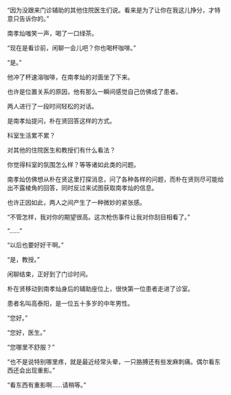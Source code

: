 “因为没跟来门诊辅助的其他住院医生们说。看来是为了让你在我这儿挣分，才特意只告诉你的。”

南孝灿嗤笑一声，喝了一口绿茶。

“现在是看诊前，闲聊一会儿吧？你也喝杯咖啡。”

“是。”

他冲了杯速溶咖啡，在南孝灿的对面坐了下来。

也许是位置关系的原因，他有那么一瞬间感觉自己仿佛成了患者。

两人进行了一段时间轻松的对话。

是南孝灿提问，朴在贤回答这样的方式。

科室生活累不累？

对其他的住院医生和教授们有什么看法？

你觉得科室的氛围怎么样？等等诸如此类的问题。

南孝灿仿佛想从朴在贤这里打探消息，问了各种各样的问题，而朴在贤则尽可能给出不露棱角的回答，同时反过来试图获取南孝灿的信息。

也许正因如此，两人之间产生了一种微妙的紧张感。

“不管怎样，我对你的期望很高。这次枪伤事件让我对你刮目相看了。”

“……”

“以后也要好好干啊。”

“是，教授。”

闲聊结束，正好到了门诊时间。

朴在贤移动到南孝灿身后的辅助座位上，很快第一位患者走进了诊室。

患者名叫高泰阳，是一位五十多岁的中年男性。

“您好。”

“您好，医生。”

“您哪里不舒服？”

“也不是说特别哪里疼，就是最近经常头晕，一只胳膊还有些发麻刺痛。偶尔看东西还会出现重影。”

“看东西有重影啊……请稍等。”